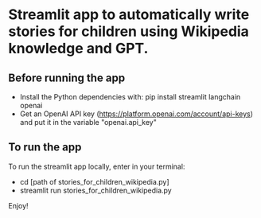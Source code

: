 # Streamlit app to automatically write stories for children using Wikipedia knowledge and GPT.

## Before running the app

- Install the Python dependencies with: pip install streamlit langchain openai
- Get an OpenAI API key (https://platform.openai.com/account/api-keys) and put it in the variable "openai.api_key"

## To run the app

To run the streamlit app locally, enter in your terminal:
- cd [path of stories_for_children_wikipedia.py]
- streamlit run stories_for_children_wikipedia.py

Enjoy!
